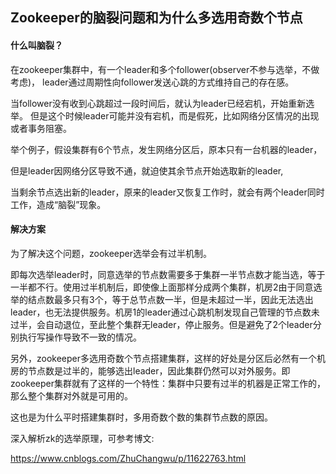 ## Zookeeper的脑裂问题和为什么多选用奇数个节点







#### 什么叫脑裂？

在zookeeper集群中，有一个leader和多个follower(observer不参与选举，不做考虑)，
leader通过周期性向follower发送心跳的方式维持自己的存在感。

当follower没有收到心跳超过一段时间后，就认为leader已经宕机，开始重新选举。
但是这个时候leader可能并没有宕机，而是假死，比如网络分区情况的出现或者事务阻塞。

举个例子，假设集群有6个节点，发生网络分区后，原本只有一台机器的leader，

但是leader因网络分区导致不通，就迫使其余节点开始选取新的leader,

当剩余节点选出新的leader，原来的leader又恢复工作时，就会有两个leader同时工作，造成“脑裂”现象。



#### 解决方案

为了解决这个问题，zookeeper选举会有过半机制。

即每次选举leader时，同意选举的节点数需要多于集群一半节点数才能当选，等于一半都不行。使用过半机制后，即使像上面那样分成两个集群，机房2由于同意选举的结点数最多只有3个，等于总节点数一半，但是未超过一半，因此无法选出leader，也无法提供服务。机房1的leader通过心跳机制发现自己管理的节点数未过半，会自动退位，至此整个集群无leader，停止服务。但是避免了2个leader分别执行写操作导致不一致的情况。



另外，zookeeper多选用奇数个节点搭建集群，这样的好处是分区后必然有一个机房的节点数是过半的，能够选出leader，因此集群仍然可以对外服务。即zookeeper集群就有了这样的一个特性：集群中只要有过半的机器是正常工作的，那么整个集群对外就是可用的。

这也是为什么平时搭建集群时，多用奇数个数的集群节点数的原因。



深入解析zk的选举原理，可参考博文:

https://www.cnblogs.com/ZhuChangwu/p/11622763.html



